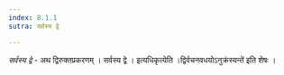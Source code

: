 ```yaml
---
index: 8.1.1
sutra: सर्वस्य द्वे

---
```

_सर्वस्य द्वे_ - अथ द्विरुक्तप्रकरणम् । सर्वस्य द्वे । इत्यधिकृत्येति ।द्विर्वचनवधयोऽनुक्रंस्यन्ते॑ इति शेषः ।